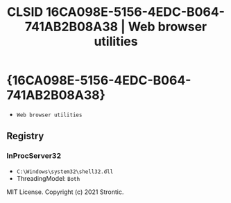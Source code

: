 ﻿---
title: "CLSID 16CA098E-5156-4EDC-B064-741AB2B08A38 | Web browser utilities"
excerpt: What is COM-Object CLSID 16CA098E-5156-4EDC-B064-741AB2B08A38?
---

# {16CA098E-5156-4EDC-B064-741AB2B08A38}

* `Web browser utilities`

## Registry


### InProcServer32

* `C:\Windows\system32\shell32.dll`
* ThreadingModel: `Both`

MIT License. Copyright (c) 2021 Strontic.


